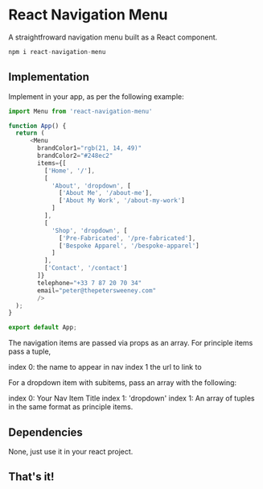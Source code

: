 # React Navigation Menu

A straightfroward navigation menu built as a React component.

```javascript
npm i react-navigation-menu
```

## Implementation

Implement in your app, as per the following example:

```javascript
import Menu from 'react-navigation-menu'

function App() {
  return (
      <Menu 
        brandColor1="rgb(21, 14, 49)"
        brandColor2="#248ec2"
        items={[
          ['Home', '/'],
          [
            'About', 'dropdown', [
              ['About Me', '/about-me'],
              ['About My Work', '/about-my-work']
            ]
          ],
          [
            'Shop', 'dropdown', [
              ['Pre-Fabricated', '/pre-fabricated'],
              ['Bespoke Apparel', '/bespoke-apparel']
            ]
          ],
          ['Contact', '/contact']
        ]}
        telephone="+33 7 87 20 70 34"
        email="peter@thepetersweeney.com"
        />
  );
}

export default App;
```

The navigation items are passed via props as an array. For principle items pass a tuple, 

index 0: the name to appear in nav
index 1 the url to link to

For a dropdown item with subitems, pass an array with the following:

index 0: Your Nav Item Title
index 1: 'dropdown'
index 1: An array of tuples in the same format as principle items.

## Dependencies

None, just use it in your react project.

## That's it!

